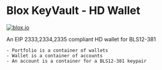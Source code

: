 # Blox KeyVault - HD Wallet


[![blox.io](https://s3.us-east-2.amazonaws.com/app-files.blox.io/static/media/powered_by.png)](https://blox.io)

An EIP 2333,2334,2335 compliant HD wallet for BLS12-381

    - Portfolio is a container of wallets
    - Wallet is a container of accounts
    - An account is a container for a BLS12-381 keypair

